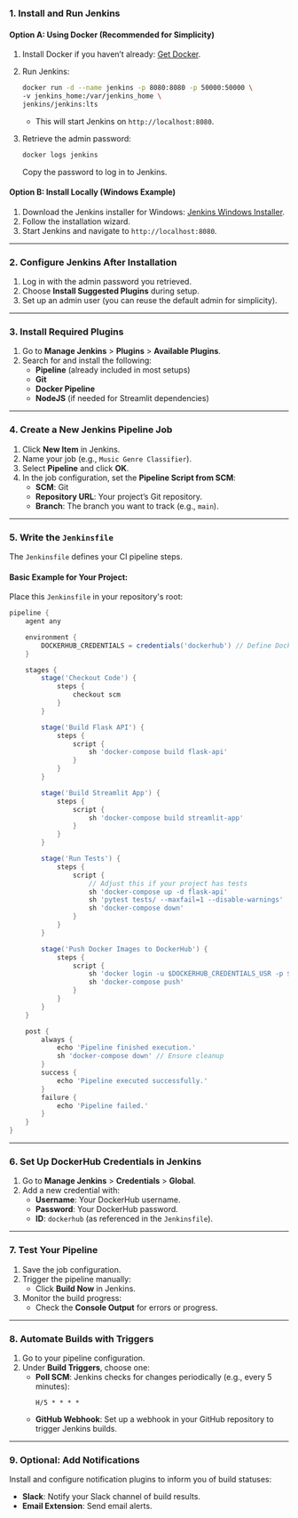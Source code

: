### **1. Install and Run Jenkins**
#### **Option A: Using Docker (Recommended for Simplicity)**
1. Install Docker if you haven’t already: [Get Docker](https://docs.docker.com/get-docker/).
2. Run Jenkins:
   ```bash
   docker run -d --name jenkins -p 8080:8080 -p 50000:50000 \
   -v jenkins_home:/var/jenkins_home \
   jenkins/jenkins:lts
   ```
   - This will start Jenkins on `http://localhost:8080`.

3. Retrieve the admin password:
   ```bash
   docker logs jenkins
   ```
   Copy the password to log in to Jenkins.

#### **Option B: Install Locally (Windows Example)**
1. Download the Jenkins installer for Windows: [Jenkins Windows Installer](https://www.jenkins.io/download/).
2. Follow the installation wizard.
3. Start Jenkins and navigate to `http://localhost:8080`.

---

### **2. Configure Jenkins After Installation**
1. Log in with the admin password you retrieved.
2. Choose **Install Suggested Plugins** during setup.
3. Set up an admin user (you can reuse the default admin for simplicity).

---

### **3. Install Required Plugins**
1. Go to **Manage Jenkins** > **Plugins** > **Available Plugins**.
2. Search for and install the following:
   - **Pipeline** (already included in most setups)
   - **Git**
   - **Docker Pipeline**
   - **NodeJS** (if needed for Streamlit dependencies)

---

### **4. Create a New Jenkins Pipeline Job**
1. Click **New Item** in Jenkins.
2. Name your job (e.g., `Music Genre Classifier`).
3. Select **Pipeline** and click **OK**.
4. In the job configuration, set the **Pipeline Script from SCM**:
   - **SCM**: Git
   - **Repository URL**: Your project’s Git repository.
   - **Branch**: The branch you want to track (e.g., `main`).

---

### **5. Write the `Jenkinsfile`**
The `Jenkinsfile` defines your CI pipeline steps.

#### **Basic Example for Your Project:**
Place this `Jenkinsfile` in your repository's root:

```groovy
pipeline {
    agent any

    environment {
        DOCKERHUB_CREDENTIALS = credentials('dockerhub') // Define DockerHub credentials in Jenkins
    }

    stages {
        stage('Checkout Code') {
            steps {
                checkout scm
            }
        }

        stage('Build Flask API') {
            steps {
                script {
                    sh 'docker-compose build flask-api'
                }
            }
        }

        stage('Build Streamlit App') {
            steps {
                script {
                    sh 'docker-compose build streamlit-app'
                }
            }
        }

        stage('Run Tests') {
            steps {
                script {
                    // Adjust this if your project has tests
                    sh 'docker-compose up -d flask-api'
                    sh 'pytest tests/ --maxfail=1 --disable-warnings'
                    sh 'docker-compose down'
                }
            }
        }

        stage('Push Docker Images to DockerHub') {
            steps {
                script {
                    sh 'docker login -u $DOCKERHUB_CREDENTIALS_USR -p $DOCKERHUB_CREDENTIALS_PSW'
                    sh 'docker-compose push'
                }
            }
        }
    }

    post {
        always {
            echo 'Pipeline finished execution.'
            sh 'docker-compose down' // Ensure cleanup
        }
        success {
            echo 'Pipeline executed successfully.'
        }
        failure {
            echo 'Pipeline failed.'
        }
    }
}
```

---

### **6. Set Up DockerHub Credentials in Jenkins**
1. Go to **Manage Jenkins** > **Credentials** > **Global**.
2. Add a new credential with:
   - **Username**: Your DockerHub username.
   - **Password**: Your DockerHub password.
   - **ID**: `dockerhub` (as referenced in the `Jenkinsfile`).

---

### **7. Test Your Pipeline**
1. Save the job configuration.
2. Trigger the pipeline manually:
   - Click **Build Now** in Jenkins.
3. Monitor the build progress:
   - Check the **Console Output** for errors or progress.

---

### **8. Automate Builds with Triggers**
1. Go to your pipeline configuration.
2. Under **Build Triggers**, choose one:
   - **Poll SCM**: Jenkins checks for changes periodically (e.g., every 5 minutes):
     ```
     H/5 * * * *
     ```
   - **GitHub Webhook**: Set up a webhook in your GitHub repository to trigger Jenkins builds.

---

### **9. Optional: Add Notifications**
Install and configure notification plugins to inform you of build statuses:
- **Slack**: Notify your Slack channel of build results.
- **Email Extension**: Send email alerts.